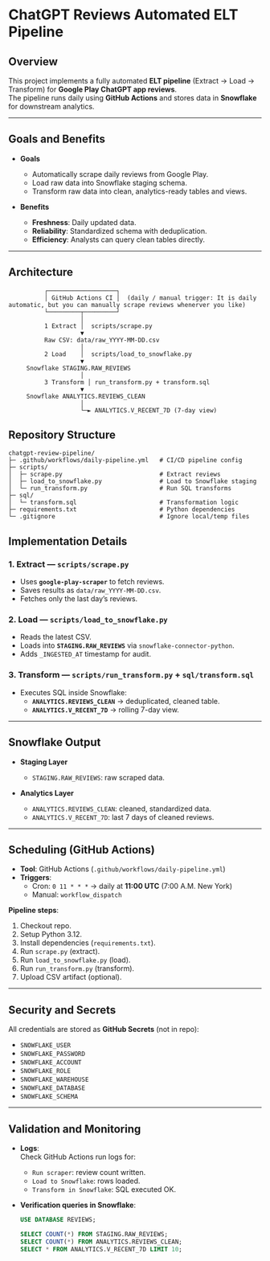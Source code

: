 # ChatGPT Reviews Automated ELT Pipeline

## Overview
This project implements a fully automated **ELT pipeline** (Extract → Load → Transform) for **Google Play ChatGPT app reviews**.  
The pipeline runs daily using **GitHub Actions** and stores data in **Snowflake** for downstream analytics.

---

## Goals and Benefits

- **Goals**
  - Automatically scrape daily reviews from Google Play.
  - Load raw data into Snowflake staging schema.
  - Transform raw data into clean, analytics-ready tables and views.

- **Benefits**
  - **Freshness**: Daily updated data.
  - **Reliability**: Standardized schema with deduplication.
  - **Efficiency**: Analysts can query clean tables directly.

---

## Architecture

```text
          ┌───────────────────┐
          │ GitHub Actions CI │  (daily / manual trigger: It is daily automatic, but you can manually scrape reviews whenerver you like)
          └─────────┬─────────┘
                    │
          1 Extract │  scripts/scrape.py
                    ▼
          Raw CSV: data/raw_YYYY-MM-DD.csv
                    │
          2 Load    │  scripts/load_to_snowflake.py
                    ▼
     Snowflake STAGING.RAW_REVIEWS
                    │
          3 Transform │ run_transform.py + transform.sql
                    ▼
     Snowflake ANALYTICS.REVIEWS_CLEAN
                    │
                    └─► ANALYTICS.V_RECENT_7D (7-day view)
```
## Repository Structure 

```text
chatgpt-review-pipeline/
├─ .github/workflows/daily-pipeline.yml   # CI/CD pipeline config
├─ scripts/
│  ├─ scrape.py                           # Extract reviews
│  ├─ load_to_snowflake.py                # Load to Snowflake staging
│  └─ run_transform.py                    # Run SQL transforms
├─ sql/
│  └─ transform.sql                       # Transformation logic
├─ requirements.txt                       # Python dependencies
└─ .gitignore                             # Ignore local/temp files
```

## Implementation Details

### 1. Extract — `scripts/scrape.py`
- Uses **`google-play-scraper`** to fetch reviews.  
- Saves results as `data/raw_YYYY-MM-DD.csv`.  
- Fetches only the last day’s reviews.  

### 2. Load — `scripts/load_to_snowflake.py`
- Reads the latest CSV.  
- Loads into **`STAGING.RAW_REVIEWS`** via `snowflake-connector-python`.  
- Adds `_INGESTED_AT` timestamp for audit.  

### 3. Transform — `scripts/run_transform.py` + `sql/transform.sql`
- Executes SQL inside Snowflake:  
  - **`ANALYTICS.REVIEWS_CLEAN`** → deduplicated, cleaned table.  
  - **`ANALYTICS.V_RECENT_7D`** → rolling 7-day view.  

---

## Snowflake Output

- **Staging Layer**  
  - `STAGING.RAW_REVIEWS`: raw scraped data.  

- **Analytics Layer**  
  - `ANALYTICS.REVIEWS_CLEAN`: cleaned, standardized data.  
  - `ANALYTICS.V_RECENT_7D`: last 7 days of cleaned reviews.  

---

## Scheduling (GitHub Actions)

- **Tool**: GitHub Actions (`.github/workflows/daily-pipeline.yml`)  
- **Triggers**:
  - Cron: `0 11 * * *` → daily at **11:00 UTC** (7:00 A.M. New York)  
  - Manual: `workflow_dispatch`  

**Pipeline steps**:
1. Checkout repo.  
2. Setup Python 3.12.  
3. Install dependencies (`requirements.txt`).  
4. Run `scrape.py` (extract).  
5. Run `load_to_snowflake.py` (load).  
6. Run `run_transform.py` (transform).  
7. Upload CSV artifact (optional).  

---

## Security and Secrets

All credentials are stored as **GitHub Secrets** (not in repo):

- `SNOWFLAKE_USER`  
- `SNOWFLAKE_PASSWORD`  
- `SNOWFLAKE_ACCOUNT`  
- `SNOWFLAKE_ROLE`  
- `SNOWFLAKE_WAREHOUSE`  
- `SNOWFLAKE_DATABASE`  
- `SNOWFLAKE_SCHEMA`  

---

## Validation and Monitoring

- **Logs**:  
  Check GitHub Actions run logs for:  
  - `Run scraper`: review count written.  
  - `Load to Snowflake`: rows loaded.  
  - `Transform in Snowflake`: SQL executed OK.  

- **Verification queries in Snowflake**:
  ```sql
  USE DATABASE REVIEWS;

  SELECT COUNT(*) FROM STAGING.RAW_REVIEWS;
  SELECT COUNT(*) FROM ANALYTICS.REVIEWS_CLEAN;
  SELECT * FROM ANALYTICS.V_RECENT_7D LIMIT 10;



